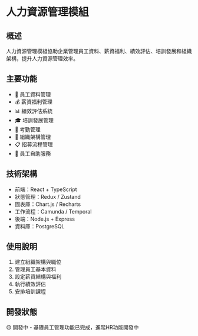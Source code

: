 # 人力資源管理模組

## 概述
人力資源管理模組協助企業管理員工資料、薪資福利、績效評估、培訓發展和組織架構，提升人力資源管理效率。

## 主要功能
- 👥 員工資料管理
- 💰 薪資福利管理
- 📊 績效評估系統
- 🎓 培訓發展管理
- 📅 考勤管理
- 🏢 組織架構管理
- 📋 招募流程管理
- 📱 員工自助服務

## 技術架構
- 前端：React + TypeScript
- 狀態管理：Redux / Zustand
- 圖表庫：Chart.js / Recharts
- 工作流程：Camunda / Temporal
- 後端：Node.js + Express
- 資料庫：PostgreSQL

## 使用說明
1. 建立組織架構與職位
2. 管理員工基本資料
3. 設定薪資結構與福利
4. 執行績效評估
5. 安排培訓課程

## 開發狀態
🟡 開發中 - 基礎員工管理功能已完成，進階HR功能開發中
